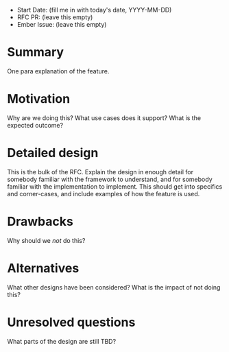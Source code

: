 - Start Date: (fill me in with today's date, YYYY-MM-DD)
- RFC PR: (leave this empty)
- Ember Issue: (leave this empty)

# Summary

One para explanation of the feature.

# Motivation

Why are we doing this? What use cases does it support? What is the expected outcome?

# Detailed design

This is the bulk of the RFC. Explain the design in enough detail for somebody familiar
with the framework to understand, and for somebody familiar with the implementation to implement.
This should get into specifics and corner-cases, and include examples of how the feature is used.

# Drawbacks

Why should we *not* do this?

# Alternatives

What other designs have been considered? What is the impact of not doing this?

# Unresolved questions

What parts of the design are still TBD?
